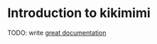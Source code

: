 # Introduction to kikimimi

TODO: write [great documentation](http://jacobian.org/writing/what-to-write/)
